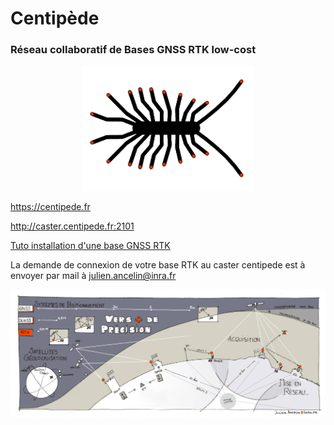 # Centipède

### Réseau collaboratif de Bases GNSS RTK low-cost

<p align="center"><img src="docs/images/centipede.jpg" height="200">

https://centipede.fr

http://caster.centipede.fr:2101

[Tuto installation d'une base GNSS RTK](https://github.com/jancelin/centipede/blob/master/tuto/note.md)

La demande de connexion de votre base RTK au caster centipede est à envoyer par mail à julien.ancelin@inra.fr

![RTK](/docs/images/1.jpg)






